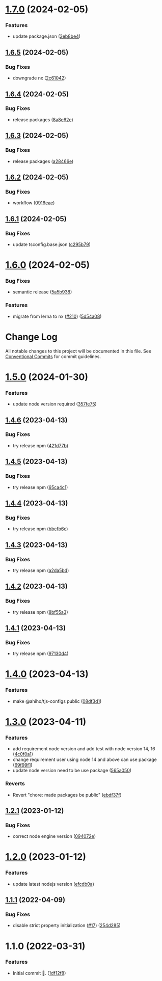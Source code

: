 # [1.7.0](https://github.com/ahiho/tjs-configs/compare/@ahiho/tsconfig@1.6.5...@ahiho/tsconfig@1.7.0) (2024-02-05)


### Features

* update package.json ([3eb8be4](https://github.com/ahiho/tjs-configs/commit/3eb8be4e58807fc7788695a40e506e416074cd0b))

## [1.6.5](https://github.com/ahiho/tjs-configs/compare/@ahiho/tsconfig@1.6.4...@ahiho/tsconfig@1.6.5) (2024-02-05)


### Bug Fixes

* downgrade nx ([2c61042](https://github.com/ahiho/tjs-configs/commit/2c61042dbfdaeda66db7fe4294bb1a42090e7c8f))

## [1.6.4](https://github.com/ahiho/tjs-configs/compare/@ahiho/tsconfig@1.6.3...@ahiho/tsconfig@1.6.4) (2024-02-05)


### Bug Fixes

* release packages ([8a8e62e](https://github.com/ahiho/tjs-configs/commit/8a8e62e13a02ac9483019fcd1501d012b77ea44f))

## [1.6.3](https://github.com/ahiho/tjs-configs/compare/@ahiho/tsconfig@1.6.2...@ahiho/tsconfig@1.6.3) (2024-02-05)


### Bug Fixes

* release packages ([a28466e](https://github.com/ahiho/tjs-configs/commit/a28466e2fa1109920dbfdd3c9cfb5744ce99a971))

## [1.6.2](https://github.com/ahiho/tjs-configs/compare/@ahiho/tsconfig@1.6.1...@ahiho/tsconfig@1.6.2) (2024-02-05)


### Bug Fixes

* workflow ([0916eae](https://github.com/ahiho/tjs-configs/commit/0916eae6627749200c5f8927c9e4d2a152c22c5a))

## [1.6.1](https://github.com/ahiho/tjs-configs/compare/@ahiho/tsconfig@1.6.0...@ahiho/tsconfig@1.6.1) (2024-02-05)


### Bug Fixes

* update tsconfig.base.json ([c295b79](https://github.com/ahiho/tjs-configs/commit/c295b7910d9902a6ebb668a46ca882a4110aea27))

# [1.6.0](https://github.com/ahiho/tjs-configs/compare/@ahiho/tsconfig@1.5.0...@ahiho/tsconfig@1.6.0) (2024-02-05)


### Bug Fixes

* semantic release ([5a5b938](https://github.com/ahiho/tjs-configs/commit/5a5b938c5741b15ab79c24f8d09b5d3549e36007))


### Features

* migrate from lerna to nx ([#210](https://github.com/ahiho/tjs-configs/issues/210)) ([5d54a08](https://github.com/ahiho/tjs-configs/commit/5d54a08e10c496ed5bbafb07eb2c050001866ffb))

# Change Log

All notable changes to this project will be documented in this file.
See [Conventional Commits](https://conventionalcommits.org) for commit guidelines.

# [1.5.0](https://github.com/ahiho/tjs-configs/compare/@ahiho/tsconfig@1.4.6...@ahiho/tsconfig@1.5.0) (2024-01-30)


### Features

* update node version required ([357fe75](https://github.com/ahiho/tjs-configs/commit/357fe75f8ce196279ebabf18527dd034e7e6be71))





## [1.4.6](https://github.com/ahiho/tjs-configs/compare/@ahiho/tsconfig@1.4.5...@ahiho/tsconfig@1.4.6) (2023-04-13)


### Bug Fixes

* try release npm ([421d77b](https://github.com/ahiho/tjs-configs/commit/421d77be395e92a00b04c214b714c02871063ba0))





## [1.4.5](https://github.com/ahiho/tjs-configs/compare/@ahiho/tsconfig@1.4.4...@ahiho/tsconfig@1.4.5) (2023-04-13)


### Bug Fixes

* try release npm ([65ca4c1](https://github.com/ahiho/tjs-configs/commit/65ca4c1d7b5ae5734c0a06eeb3f83d3c265ff036))





## [1.4.4](https://github.com/ahiho/tjs-configs/compare/@ahiho/tsconfig@1.4.3...@ahiho/tsconfig@1.4.4) (2023-04-13)


### Bug Fixes

* try release npm ([bbcfb6c](https://github.com/ahiho/tjs-configs/commit/bbcfb6c9f5a723c88d512a3ec9af142024158bab))





## [1.4.3](https://github.com/ahiho/tjs-configs/compare/@ahiho/tsconfig@1.4.2...@ahiho/tsconfig@1.4.3) (2023-04-13)


### Bug Fixes

* try release npm ([a2da5bd](https://github.com/ahiho/tjs-configs/commit/a2da5bd448f7ae09fbb14649e14913bf85e2b515))





## [1.4.2](https://github.com/ahiho/tjs-configs/compare/@ahiho/tsconfig@1.4.1...@ahiho/tsconfig@1.4.2) (2023-04-13)


### Bug Fixes

* try release npm ([8bf55a3](https://github.com/ahiho/tjs-configs/commit/8bf55a3132d09f011fdefd19df1766db476ab4ca))





## [1.4.1](https://github.com/ahiho/tjs-configs/compare/@ahiho/tsconfig@1.4.0...@ahiho/tsconfig@1.4.1) (2023-04-13)


### Bug Fixes

* try release npm ([97130d4](https://github.com/ahiho/tjs-configs/commit/97130d487530b669209068a19be7ec7343a95050))





# [1.4.0](https://github.com/ahiho/tjs-configs/compare/@ahiho/tsconfig@1.3.0...@ahiho/tsconfig@1.4.0) (2023-04-13)


### Features

* make @ahiho/tjs-configs public ([08df3d1](https://github.com/ahiho/tjs-configs/commit/08df3d11bb3274ac7694443f28ab336ffad68f3b))





# [1.3.0](https://github.com/ahiho/tjs-configs/compare/@ahiho/tsconfig@1.2.1...@ahiho/tsconfig@1.3.0) (2023-04-11)


### Features

* add requirement node version and add test with node version 14, 16 ([4c0f0a1](https://github.com/ahiho/tjs-configs/commit/4c0f0a106baee0625744ea746231dfc48268fe2b))
* change requirement user using node 14 and above can use package ([69f99f1](https://github.com/ahiho/tjs-configs/commit/69f99f13c2fb2924ef3cc540edaf93186fcc97b8))
* update node version need to be use package ([565a050](https://github.com/ahiho/tjs-configs/commit/565a050bd12aff7bebb626680270da1dd03ecb5c))


### Reverts

* Revert "chore: made packages be public" ([ebdf37f](https://github.com/ahiho/tjs-configs/commit/ebdf37f920a34c0eff0a979ea7ad9b4598d9cdc7))





## [1.2.1](https://github.com/ahiho/tjs-configs/compare/@ahiho/tsconfig@1.2.0...@ahiho/tsconfig@1.2.1) (2023-01-12)


### Bug Fixes

* correct node engine version ([094072e](https://github.com/ahiho/tjs-configs/commit/094072e351e28db9b469d52b113cdf55db973ea4))





# [1.2.0](https://github.com/ahiho/tjs-configs/compare/@ahiho/tsconfig@1.1.1...@ahiho/tsconfig@1.2.0) (2023-01-12)


### Features

* update latest nodejs version ([efcdb0a](https://github.com/ahiho/tjs-configs/commit/efcdb0adcca89553392ea5090dcda786e9d0c87b))





## [1.1.1](https://github.com/ahiho/tjs-configs/compare/@ahiho/tsconfig@1.1.0...@ahiho/tsconfig@1.1.1) (2022-04-09)


### Bug Fixes

* disable strict property initialization ([#17](https://github.com/ahiho/tjs-configs/issues/17)) ([254d285](https://github.com/ahiho/tjs-configs/commit/254d2853d0934040fc37194541a196a8c2aab6e8))





# 1.1.0 (2022-03-31)


### Features

* Initial commit 🎉. ([1df12f8](https://github.com/ahiho/tjs-configs/commit/1df12f8eca7656a75083eab734b89768d138dbae))
